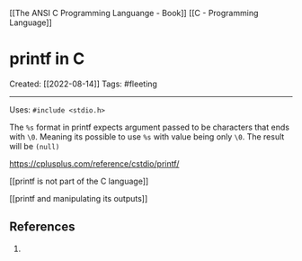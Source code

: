 [[The ANSI C Programming Languange - Book]]
[[C - Programming Language]]
# printf in C
Created:  [[2022-08-14]]
Tags: #fleeting 

---
Uses: `#include <stdio.h>`

The `%s` format in printf expects argument passed to be characters that ends with `\0`.
Meaning its possible to use `%s` with value being only `\0`.
The result will be `(null)`


https://cplusplus.com/reference/cstdio/printf/

[[printf is not part of the C language]]


[[printf and manipulating its outputs]]













## References
1. 